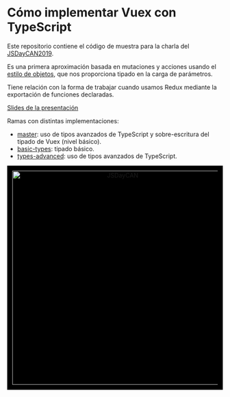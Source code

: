 # Cómo implementar Vuex con TypeScript

Este repositorio contiene el código de muestra para la charla del [JSDayCAN2019](https://jsdaycanarias.com/).

Es una primera aproximación basada en mutaciones y acciones usando el [estilo de objetos](https://vuex.vuejs.org/guide/mutations.html#object-style-commit), que nos proporciona tipado en la carga de parámetros.

Tiene relación con la forma de trabajar cuando usamos Redux mediante la exportación de funciones declaradas.

[Slides de la presentación](https://github.com/LissetteIbnz/jsdaycan2019-vuex-typescript/blob/basic-types/JSDayCAN2019-VuexTS.ppsx)

Ramas con distintas implementaciones:

- [master](https://github.com/LissetteIbnz/jsdaycan2019-vuex-typescript/tree/master): uso de tipos avanzados de TypeScript y sobre-escritura del tipado de Vuex (nivel básico).
- [basic-types](https://github.com/LissetteIbnz/jsdaycan2019-vuex-typescript/tree/basic-types): tipado básico.
- [types-advanced](https://github.com/LissetteIbnz/jsdaycan2019-vuex-typescript/tree/types-advanced): uso de tipos avanzados de TypeScript.

<p align="center" style="background: black; padding: 12px;">
  <a href="#" rel="noopener" target="_blank"><img width="500" src="https://raw.github.com/LissetteIbnz/jsdaycan2019-vuex-typescript/master/images/jsdaycan2019.svg?sanitize=true" alt="JSDayCAN"></a></p>
</p>